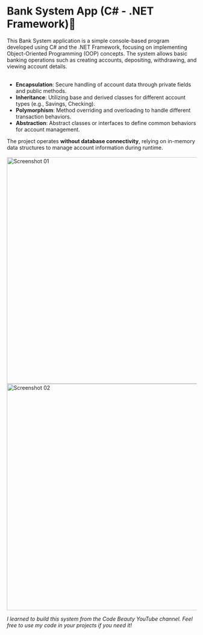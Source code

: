 <h1>Bank System App (C# - .NET Framework)🚀</h1>
This Bank System application is a simple console-based program developed using C# and the .NET Framework, focusing on implementing Object-Oriented Programming (OOP) concepts. The system allows basic banking operations such as creating accounts, depositing, withdrawing, and viewing account details.<br><br>

<ul>
<li><strong>Encapsulation</strong>: Secure handling of account data through private fields and public methods.</li>
<li><strong>Inheritance</strong>: Utilizing base and derived classes for different account types (e.g., Savings, Checking).</li>
<li><strong>Polymorphism</strong>: Method overriding and overloading to handle different transaction behaviors.</li>
<li><strong>Abstraction</strong>: Abstract classes or interfaces to define common behaviors for account management.</li>
</ul>
The project operates <strong>without database connectivity</strong>, relying on in-memory data structures to manage account information during runtime.<br><br>
<img width="600px" src="https://github.com/user-attachments/assets/154b06fe-4660-4e39-a343-bbb0b88fc4ff" alt="Screenshot 01"><br>
<img width="600px" src="https://github.com/user-attachments/assets/a5b426da-878b-4d51-ab63-d027d551c692" alt="Screenshot 02">


<i>I learned to build this system from the Code Beauty YouTube channel. Feel free to use my code in your projects if you need it!</i>
